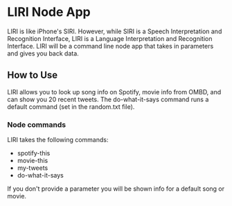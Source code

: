 # LIRI Node App

LIRI is like iPhone's SIRI. However, while SIRI is a Speech Interpretation and Recognition Interface, LIRI is a Language Interpretation and Recognition Interface. LIRI will be a command line node app that takes in parameters and gives you back data.

## How to Use

LIRI allows you to look up song info on Spotify, movie info from OMBD, and can show you 20 recent tweets. The do-what-it-says command runs a default command (set in the random.txt file).

### Node commands

LIRI takes the following commands:
* spotify-this <parameter>
* movie-this  <parameter>
* my-tweets 
* do-what-it-says

If you don't provide a parameter you will be shown info for a default song or movie. 
